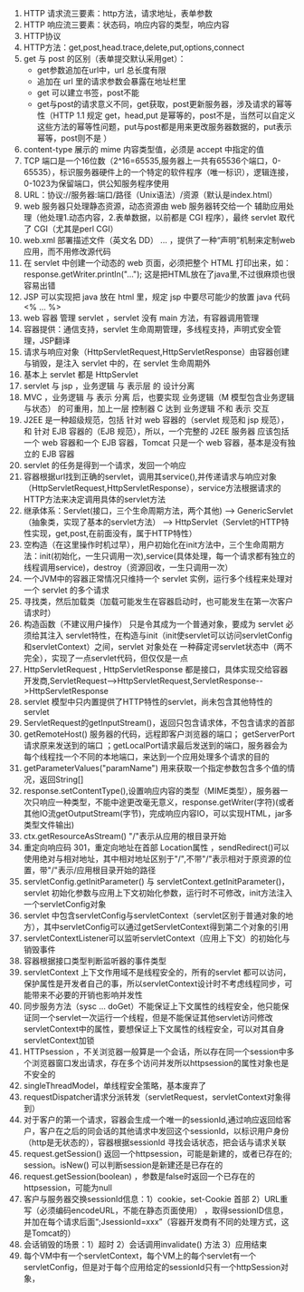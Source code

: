1. HTTP 请求流三要素：http方法，请求地址，表单参数
2. HTTP 响应流三要素：状态码，响应内容的类型，响应内容
3. HTTP协议
4. HTTP方法：get,post,head.trace,delete,put,options,connect
5. get 与 post 的区别（表单提交默认采用get）：
	+ get参数追加在url中，url 总长度有限
	- 追加在 url 里的请求参数会暴露在地址栏里
	+ get 可以建立书签，post不能
	- get与post的请求意义不同，get获取，post更新服务器，涉及请求的幂等性（HTTP 1.1 规定 get，head,put 是幂等的，post不是，当然可以自定义这些方法的幂等性问题，put与post都是用来更改服务器数据的，put表示幂等，post则不是 ）    
6. content-type 展示的 mime 内容类型值，必须是 accept 中指定的值
7. TCP 端口是一个16位数（2^16=65535,服务器上一共有65536个端口，0-65535），标识服务器硬件上的一个特定的软件程序（唯一标识），逻辑连接，0-1023为保留端口，供公知服务程序使用
8. URL：协议://服务器:端口/路径（Unix语法）/资源（默认是index.html） 
9. web 服务器只处理静态资源，动态资源由 web 服务器转交给一个 辅助应用处理（他处理1.动态内容，2.表单数据，以前都是 CGI 程序），最终 servlet 取代了 CGI（尤其是perl CGI）
10. web.xml 部署描述文件（英文名 DD） <web-app> ... </web-app>，提供了一种“声明”机制来定制web应用，而不用修改源代码
11. 在 servlet 中创建一个动态的 web 页面，必须把整个 HTML 打印出来，如：response.getWriter.println("<html>...</html>"); 这是把HTML放在了java里,不过很麻烦也很容易出错
12. JSP 可以实现把 java 放在 html 里，规定 jsp 中要尽可能少的放置 java 代码 <% ... %>
13. web 容器 管理 servlet ，servlet 没有 main 方法，有容器调用管理 
14. 容器提供：通信支持，servlet 生命周期管理，多线程支持，声明式安全管理，JSP翻译
15. 请求与响应对象（HttpServletRequest,HttpServletResponse）由容器创建与销毁，是注入 servlet 中的，在 servlet 生命周期外
16. 基本上 servlet 都是 HttpServlet
17. servlet 与 jsp ，业务逻辑 与 表示层 的 设计分离
18. MVC ，业务逻辑 与 表示 分离 后，也要实现 业务逻辑（M 模型包含业务逻辑与状态） 的可重用，加上一层 控制器 C 达到 业务逻辑 不和 表示 交互
19. J2EE 是一种超级规范，包括 针对 web 容器的（servlet 规范和 jsp 规范），和 针对 EJB 容器的（EJB 规范），所以，一个完整的 J2EE 服务器 应该包括 一个 web 容器和一个 EJB 容器，Tomcat 只是一个 web 容器，基本是没有独立的 EJB 容器  
20. servlet 的任务是得到一个请求，发回一个响应
21. 容器根据url找到正确的servlet，调用其service(),并传递请求与响应对象（HttpServletRequest,HttpServletResponse），service方法根据请求的HTTP方法来决定调用具体的servlet方法
22. 继承体系：Servlet(接口，三个生命周期方法，两个其他) --> GenericServlet（抽象类，实现了基本的servlet方法） -->  HttpServlet（Servlet的HTTP特性实现，get,post,在前面没有，属于HTTP特性）  
23. 空构造（在这里操作时机过早），用户初始化在init方法中，三个生命周期方法：init(初始化，一生只调用一次),service(具体处理，每一个请求都有独立的线程调用service)，destroy（资源回收，一生只调用一次）  
24. 一个JVM中的容器正常情况只维持一个 servlet 实例，运行多个线程来处理对一个 servlet 的多个请求  
25. 寻找类，然后加载类（加载可能发生在容器启动时，也可能发生在第一次客户请求时）  
26. 构造函数（不建议用户操作） 只是令其成为一个普通对象，要成为 servlet 必须给其注入 servlet特性，在构造与init（init使servlet可以访问servletConfig和servletContext）之间，servlet 对象处在 一种薛定谔servlet状态中（两不完全），实现了一点servlet代码，但仅仅是一点  
27. HttpServletRequest , HttpServletResponse 都是接口，具体实现交给容器开发商,ServletRequest-->HttpServletRequest,ServletResponse-->HttpServletResponse  
28. servlet 模型中只内置提供了HTTP特性的servlet，尚未包含其他特性的servlet  
29. ServletRequest的getInputStream()，返回只包含请求体，不包含请求的首部
30. getRemoteHost() 服务器的代码，远程即客户浏览器的端口； getServerPort请求原来发送到的端口 ；getLocalPort请求最后发送到的端口，服务器会为每个线程找一个不同的本地端口，来达到一个应用处理多个请求的目的  
31. getParameterValues("paramName") 用来获取一个指定参数包含多个值的情况，返回String[]
32. response.setContentType(),设置响应内容的类型（MIME类型），服务器一次只响应一种类型，不能中途更改毫无意义，response.getWriter(字符)(或者其他IO流getOutputStream(字节)，完成响应内容IO，可以实现HTML，jar多类型文件输出)
33. ctx.getResourceAsStream() "/"表示从应用的根目录开始
34. 重定向响应码 301，重定向地址在首部 Location属性 ，sendRedirect()可以使用绝对与相对地址，其中相对地址区别于"/",不带"/"表示相对于原资源的位置，带"/"表示/应用根目录开始的路径  
35. servletConfig.getInitParameter() 与 servletContext.getInitParameter()，servlet 初始化参数与应用上下文初始化参数，运行时不可修改，init方法注入一个servletConfig对象
36. servlet 中包含servletConfig与servletContext（servlet区别于普通对象的地方），其中servletConfig可以通过getServletContext得到第二个对象的引用
37. servletContextListener可以监听servletContext（应用上下文）的初始化与销毁事件
38. 容器根据接口类型判断监听器的事件类型
39. servletContext 上下文作用域不是线程安全的，所有的servlet 都可以访问，保护属性是开发者自己的事，所以servletContext设计时不考虑线程同步，可能带来不必要的开销也影响并发性
40. 同步服务方法（sysc ... doGet）不能保证上下文属性的线程安全，他只能保证同一个servlet一次运行一个线程，但是不能保证其他servlet访问修改 servletContext中的属性，要想保证上下文属性的线程安全，可以对其自身servletContext加锁
41. HTTPsession ，不关浏览器一般算是一个会话，所以存在同一个session中多个浏览器窗口发出请求，存在多个访问并发所以httpsession的属性对象也是不安全的
42. singleThreadModel，单线程安全策略，基本废弃了
43. requestDispatcher请求分派转发（servletRequest，servletContext对象得到）
44. 对于客户的第一个请求，容器会生成一个唯一的sessionId,通过响应返回给客户，客户在之后的同会话的其他请求中发回这个sessionId，以标识用户身份（http是无状态的），容器根据sessionId 寻找会话状态，把会话与请求关联
45. request.getSession() 返回一个httpsession，可能是新建的，或者已存在的; session。isNew() 可以判断session是新建还是已存在的
46. request.getSession(boolean) ，参数是false时返回一个已存在的httpsession，可能为null
47. 客户与服务器交换sessionId信息：1）cookie，set-Cookie 首部 2）URL重写（必须编码encodeURL，不能在静态页面使用） ，取得sessionID信息，并加在每个请求后面“;JsessionId=xxx”（容器开发商有不同的处理方式，这是Tomcat的）
48. 会话销毁的场景：1）超时 2）会话调用invalidate() 方法 3）应用结束
49. 每个VM中有一个servletContext，每个VM上的每个servlet有一个servletConfig，但是对于每个应用给定的sessionId只有一个httpSession对象，
